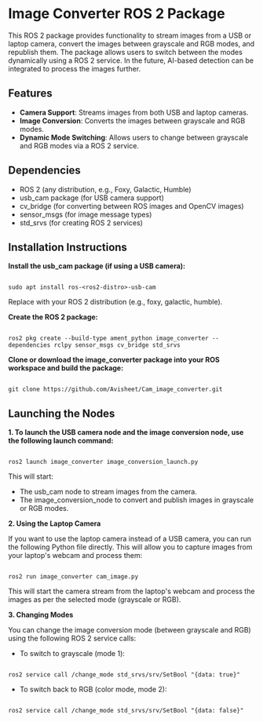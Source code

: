# Image Converter ROS 2 Package

This ROS 2 package provides functionality to stream images from a USB or laptop camera, convert the images between grayscale and RGB modes, and republish them.
The package allows users to switch between the modes dynamically using a ROS 2 service. In the future, AI-based detection can be integrated to process the images further.

## Features
  - **Camera Support**: Streams images from both USB and laptop cameras.
  - **Image Conversion**: Converts the images between grayscale and RGB modes.
  - **Dynamic Mode Switching**: Allows users to change between grayscale and RGB modes via a ROS 2 service.

## Dependencies

  - ROS 2 (any distribution, e.g., Foxy, Galactic, Humble)
  - usb_cam package (for USB camera support)
  - cv_bridge (for converting between ROS images and OpenCV images)
  - sensor_msgs (for image message types)
  - std_srvs (for creating ROS 2 services)

## Installation Instructions

**Install the usb_cam package (if using a USB camera):**

```

sudo apt install ros-<ros2-distro>-usb-cam

```
Replace <ros2-distro> with your ROS 2 distribution (e.g., foxy, galactic, humble).

**Create the ROS 2 package:**

```

ros2 pkg create --build-type ament_python image_converter --dependencies rclpy sensor_msgs cv_bridge std_srvs

```

**Clone or download the image_converter package into your ROS workspace and build the package:**

```

git clone https://github.com/Avisheet/Cam_image_converter.git

```


## Launching the Nodes

**1. To launch the USB camera node and the image conversion node, use the following launch command:**

```

ros2 launch image_converter image_conversion_launch.py

```

This will start:

  - The usb_cam node to stream images from the camera.
  - The image_conversion_node to convert and publish images in grayscale or RGB modes.

**2. Using the Laptop Camera**

If you want to use the laptop camera instead of a USB camera, you can run the following Python file directly. This will allow you to capture images from your laptop's webcam and process them:

```

ros2 run image_converter cam_image.py

```

This will start the camera stream from the laptop's webcam and process the images as per the selected mode (grayscale or RGB).


**3. Changing Modes**

You can change the image conversion mode (between grayscale and RGB) using the following ROS 2 service calls:

- To switch to grayscale (mode 1):


```

ros2 service call /change_mode std_srvs/srv/SetBool "{data: true}"

```

- To switch back to RGB (color mode, mode 2):
  
```

ros2 service call /change_mode std_srvs/srv/SetBool "{data: false}"

```
